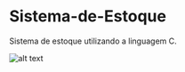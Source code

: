 # Sistema-de-Estoque
Sistema de estoque utilizando a linguagem C.

![alt text](https://i.imgur.com/VLRJ1Xl.png)
